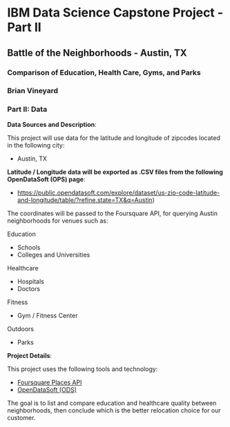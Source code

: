 #  IBM Data Science Capstone Project - Part II #
## Battle of the Neighborhoods - Austin, TX
### Comparison of Education, Health Care, Gyms, and Parks ###
### Brian Vineyard ###

### Part II: Data ###

**Data Sources and Description**:

This project will use data for the latitude and longitude of zipcodes located in the following city:

- Austin, TX

**Latitude / Longitude data will be exported as .CSV files from the following OpenDataSoft (OPS) page**:

- https://public.opendatasoft.com/explore/dataset/us-zip-code-latitude-and-longitude/table/?refine.state=TX&q=Austin)

The coordinates will be passed to the Foursquare API, for querying Austin neighborhoods for venues such as:

Education
- Schools
- Colleges and Universities

Healthcare
- Hospitals
- Doctors

Fitness
- Gym / Fitness Center

Outdoors
- Parks


**Project Details**: 

This project uses the following tools and technology:

- [Foursquare Places API](https://https://enterprise.foursquare.com/products/places)
- [OpenDataSoft (ODS)](https://public.opendatasoft.com/explore/?sort=modified)


The goal is to list and compare education and healthcare quality between neighborhoods, then conclude which is the better relocation choice for our customer.

